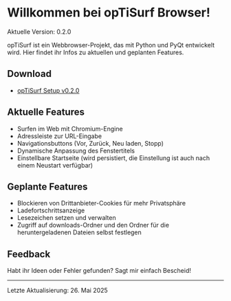 # Willkommen bei opTiSurf Browser!

Aktuelle Version: 0.2.0

opTiSurf ist ein Webbrowser-Projekt, das mit Python und PyQt entwickelt wird. 
Hier findet ihr Infos zu aktuellen und geplanten Features.

## Download
* [opTiSurf Setup v0.2.0](https://github.com/Davy1nbg/opTiSurf/releases/download/v0.2.0/opTiSurf.exe)

## Aktuelle Features
* Surfen im Web mit Chromium-Engine
* Adressleiste zur URL-Eingabe
* Navigationsbuttons (Vor, Zurück, Neu laden, Stopp)
* Dynamische Anpassung des Fenstertitels
* Einstellbare Startseite (wird persistiert, die Einstellung ist auch nach einem Neustart verfügbar)


## Geplante Features
* Blockieren von Drittanbieter-Cookies für mehr Privatsphäre
* Ladefortschrittsanzeige
* Lesezeichen setzen und verwalten
* Zugriff auf downloads-Ordner und den Ordner für die heruntergeladenen Dateien selbst festlegen

## Feedback
Habt ihr Ideen oder Fehler gefunden? Sagt mir einfach Bescheid!

---
Letzte Aktualisierung: 26. Mai 2025
